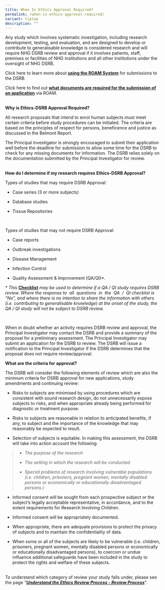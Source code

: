 ```yaml
---
title: When Is Ethics Approval Required?
permalink: /when-is-ethics-approval-required/
variant: tiptap
description: ""
---
```

<p>Any study which involves systematic investigation, including research
development, testing, and evaluation, and are designed to develop or contribute
to generalisable knowledge is considered research and will require NHG
DSRB review and approval if it involves patients, staff, premises or facilities
of NHG institutions and all other institutions under the oversight of NHG
DSRB.</p>
<p>Click here to learn more about&nbsp;<strong><a href="https://www.research.nhg.com.sg/wps/wcm/connect/romp/nhgromp/06+conducting+research/roam+intro" rel="noopener noreferrer nofollow" target="_blank"><u>using the ROAM System</u></a></strong> for
submissions to the DSRB.</p>
<p>Click here to find out&nbsp;<strong><a href="https://www.research.nhg.com.sg/wps/wcm/connect/7f0b6962-a62c-417e-99d5-0480a9e72948/Docs+required+for+DSRB+submission+v2.1_FINAL_301215.pdf?MOD=AJPERES&amp;CVID=ngbb8yU&amp;CVID=ngbb8yU" rel="noopener noreferrer nofollow" target="_blank"><u>what documents are required for the submission of an application</u></a></strong> via
ROAM.</p>
<p>
<br><strong>Why is Ethics-DSRB Approval Required?</strong>
</p>
<p>All research proposals that intend to enrol human subjects must meet certain
criteria before study procedures can be initiated. The criteria are based
on the principles of respect for persons, beneficence and justice as discussed
in the Belmont Report.&nbsp;</p>
<p>The Principal Investigator is strongly encouraged to submit their application
well before the deadline for submission to allow some time for the DSRB
to check for any missing documents for information. The DSRB relies solely
on the documentation submitted by the Principal Investigator for review.</p>
<p>
<br><strong>How do I determine if my research requires Ethics-DSRB Approval?</strong>
</p>
<p>Types of studies that may require DSRB Approval:</p>
<ul data-tight="true" class="tight">
<li>
<p>Case series (3 or more subjects)</p>
</li>
<li>
<p>Database studies</p>
</li>
<li>
<p>Tissue Repositories</p>
</li>
</ul>
<p>&nbsp;</p>
<p>Types of studies that may not require DSRB Approval:</p>
<ul>
<li>
<p>Case reports</p>
</li>
<li>
<p>Outbreak investigations</p>
</li>
<li>
<p>Disease Management</p>
</li>
<li>
<p>Infection Control</p>
</li>
<li>
<p>Quality Assessment &amp; Improvement (QA/QI)*.</p>
</li>
</ul>
<p><em>* This </em><strong><a href="https://www.research.nhg.com.sg/wps/wcm/connect/63e46d50-54ab-45d4-9c54-727cb263a25f/QA+QI+Checklist+v30june+2020.docx?MOD=AJPERES&amp;CVID=nfD5Ktg&amp;CVID=nfD5Ktg&amp;CVID=nfD5Ktg&amp;CVID=nfD5Ktg" rel="noopener noreferrer nofollow" target="_blank"><u>Checklist</u></a></strong><em> may be used to determine if a QA / QI study requires DSRB review. Where the response to&nbsp; all&nbsp; questions&nbsp; in&nbsp; the&nbsp; QA&nbsp; /&nbsp; QI checklist is “No”, and where there is no intention to share the information with others (i.e. contributing to generalisable knowledge) at the onset of the study, the QA / QI study will not be subject to DSRB review.</em>
</p>
<p>&nbsp;</p>
<p>When in doubt whether an activity requires DSRB review and approval, the
Principal Investigator may contact the DSRB and provide a summary of the
proposal for a preliminary assessment. The Principal Investigator may submit
an application for the DSRB to review. The DSRB will issue a notification
to the Principal Investigator if the DSRB determines that the proposal
does not require review/approval.</p>
<p><strong>What are the criteria for approval?</strong>
</p>
<p>The DSRB will consider the following elements of review which are also
the minimum criteria for DSRB approval for new applications, study amendments
and continuing review:</p>
<ul>
<li>
<p>Risks to subjects are minimised by using procedures which are consistent
with sound research design, do not unnecessarily expose subjects to risks,
and when appropriate already being performed for diagnostic or treatment
purpose.</p>
</li>
</ul>
<ul>
<li>
<p>Risks to subjects are reasonable in relation to anticipated benefits,
if any, to subject and the importance of the knowledge that may reasonably
be expected to result.</p>
</li>
</ul>
<ul data-tight="true" class="tight">
<li>
<p>Selection of subjects is equitable. In making this assessment, the DSRB
will take into action account the following:</p>
</li>
</ul>
<blockquote>
<ul data-tight="true" class="tight">
<li>
<p><em>The purpose of the research</em>
</p>
</li>
<li>
<p><em>The setting in which the research will be conducted.</em>
</p>
</li>
<li>
<p><em>Special problems of research involving vulnerable populations (i.e. children, prisoners, pregnant women, mentally disabled persons or economically or educationally disadvantaged persons.)</em>
</p>
</li>
</ul>
</blockquote>
<ul>
<li>
<p>Informed consent will be sought from each prospective subject or the subject’s
legally acceptable representative, in accordance, and to the extent requirements
for Research Involving Children.</p>
</li>
</ul>
<ul>
<li>
<p>Informed consent will be appropriately documented.</p>
</li>
</ul>
<ul>
<li>
<p>When appropriate, there are adequate provisions to protect the privacy
of subjects and to maintain the confidentiality of data.</p>
</li>
</ul>
<ul data-tight="true" class="tight">
<li>
<p>When some or all of the subjects are likely to be vulnerable (i.e. children,
prisoners, pregnant women, mentally disabled persons or economically or
educationally disadvantaged persons), to coercion or undue influence additional
safeguards have been included in the study to protect the rights and welfare
of these subjects.</p>
</li>
</ul>
<p>
<br>To understand which category of review your study falls under, please
see the page "<strong><em><a href="https://www.research.nhg.com.sg/wps/wcm/connect/romp/nhgromp/02+ethics+and+quality/apply+ethics+approval/understand+ethics+review+processs" rel="noopener noreferrer nofollow" target="_blank"><u>Understand&nbsp;the&nbsp;Ethics&nbsp;Review&nbsp;Process&nbsp;-&nbsp;Review&nbsp;Process</u></a></em></strong>".</p>